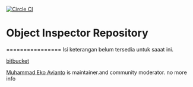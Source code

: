 [![Circle CI](https://circleci.com/gh/cdnjs/cdnjs.svg?style=svg)](https://raw.githubusercontent.com/ettoavi/object-inspector/master/inspector.js)
# Object Inspector  Repository
================
Isi keterangan belum tersedia untuk saaat ini.

[bitbucket](https://bitbucket.org/MuhammadEko/object-inspector)

[Muhammad Eko Avianto](https://www.linkedin.com/in/ettoavi) is maintainer.and community moderator.
no more info
